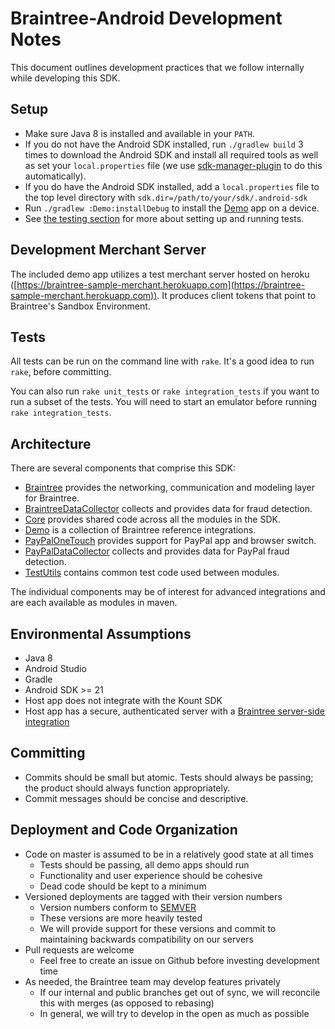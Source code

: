 # Braintree-Android Development Notes

This document outlines development practices that we follow internally while developing this SDK.

## Setup

* Make sure Java 8 is installed and available in your `PATH`.
* If you do not have the Android SDK installed, run `./gradlew build` 3 times to download the Android SDK and install all required tools as well as set your `local.properties` file (we use [sdk-manager-plugin](https://github.com/JakeWharton/sdk-manager-plugin) to do this automatically).
* If you do have the Android SDK installed, add a `local.properties` file to the top level directory with `sdk.dir=/path/to/your/sdk/.android-sdk`
* Run `./gradlew :Demo:installDebug` to install the [Demo](Demo) app on a device.
* See [the testing section](#tests) for more about setting up and running tests.

## Development Merchant Server

The included demo app utilizes a test merchant server hosted on heroku ([https://braintree-sample-merchant.herokuapp.com](https://braintree-sample-merchant.herokuapp.com)).
It produces client tokens that point to Braintree's Sandbox Environment.

## Tests

All tests can be run on the command line with `rake`. It's a good idea to run `rake`, before committing.

You can also run `rake unit_tests` or `rake integration_tests` if you want to run a subset of the tests. 
You will need to start an emulator before running `rake integration_tests`.

## Architecture

There are several components that comprise this SDK:

* [Braintree](Braintree) provides the networking, communication and modeling layer for Braintree.
* [BraintreeDataCollector](BraintreeDataCollector) collects and provides data for fraud detection.
* [Core](Core) provides shared code across all the modules in the SDK.
* [Demo](Demo) is a collection of Braintree reference integrations.
* [PayPalOneTouch](PayPalOneTouch) provides support for PayPal app and browser switch.
* [PayPalDataCollector](PayPalDataCollector) collects and provides data for PayPal fraud detection.
* [TestUtils](TestUtils) contains common test code used between modules.

The individual components may be of interest for advanced integrations and are each available as modules in maven.

## Environmental Assumptions

* Java 8
* Android Studio
* Gradle
* Android SDK >= 21
* Host app does not integrate with the Kount SDK
* Host app has a secure, authenticated server with a [Braintree server-side integration](https://developer.paypal.com/braintree/docs/start/hello-server)

## Committing

* Commits should be small but atomic. Tests should always be passing; the product should always function appropriately.
* Commit messages should be concise and descriptive.

## Deployment and Code Organization

* Code on master is assumed to be in a relatively good state at all times
  * Tests should be passing, all demo apps should run
  * Functionality and user experience should be cohesive
  * Dead code should be kept to a minimum
* Versioned deployments are tagged with their version numbers
  * Version numbers conform to [SEMVER](http://semver.org)
  * These versions are more heavily tested
  * We will provide support for these versions and commit to maintaining backwards compatibility on our servers
* Pull requests are welcome
  * Feel free to create an issue on Github before investing development time
* As needed, the Braintree team may develop features privately
  * If our internal and public branches get out of sync, we will reconcile this with merges (as opposed to rebasing)
  * In general, we will try to develop in the open as much as possible

